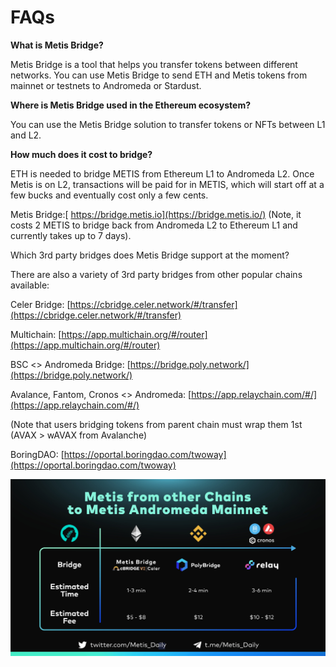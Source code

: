 # FAQs

**What is Metis Bridge?**

Metis Bridge is a tool that helps you transfer tokens between different networks. You can use Metis Bridge to send ETH and Metis tokens from mainnet or testnets to Andromeda or Stardust.



**Where is Metis Bridge used in the Ethereum ecosystem?**

You can use the Metis Bridge solution to transfer tokens or NFTs between L1 and L2.



**How much does it cost to bridge?**

ETH is needed to bridge METIS from Ethereum L1 to Andromeda L2. Once Metis is on L2, transactions will be paid for in METIS, which will start off at a few bucks and eventually cost only a few cents.



Metis Bridge:[ https://bridge.metis.io](https://bridge.metis.io/) (Note, it costs 2 METIS to bridge back from Andromeda L2 to Ethereum L1 and currently takes up to 7 days).

Which 3rd party bridges does Metis Bridge support at the moment?

There are also a variety of 3rd party bridges from other popular chains available:

Celer Bridge: [https://cbridge.celer.network/#/transfer](https://cbridge.celer.network/#/transfer)

Multichain: [https://app.multichain.org/#/router](https://app.multichain.org/#/router)

BSC <> Andromeda Bridge: [https://bridge.poly.network/](https://bridge.poly.network/)

Avalance, Fantom, Cronos <> Andromeda: [https://app.relaychain.com/#/](https://app.relaychain.com/#/)

(Note that users bridging tokens from parent chain must wrap them 1st (AVAX > wAVAX from Avalanche)

BoringDAO: [https://oportal.boringdao.com/twoway](https://oportal.boringdao.com/twoway)

![](<../.gitbook/assets/0 (10)>)
